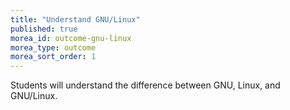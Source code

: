 ```yaml
---
title: "Understand GNU/Linux"
published: true
morea_id: outcome-gnu-linux
morea_type: outcome
morea_sort_order: 1
---
```


Students will understand the difference between GNU, Linux, and GNU/Linux.
